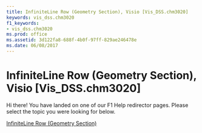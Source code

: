 ```yaml
---
title: InfiniteLine Row (Geometry Section), Visio [Vis_DSS.chm3020]
keywords: vis_dss.chm3020
f1_keywords:
- vis_dss.chm3020
ms.prod: office
ms.assetid: 3d122fa8-688f-4b0f-97ff-829ae246478e
ms.date: 06/08/2017
---
```



# InfiniteLine Row (Geometry Section), Visio [Vis_DSS.chm3020]

Hi there! You have landed on one of our F1 Help redirector pages. Please select the topic you were looking for below.

[InfiniteLine Row (Geometry Section)](http://msdn.microsoft.com/library/55942a42-5e88-2f6b-69f8-405ce406fcaf%28Office.15%29.aspx)

